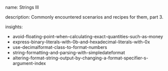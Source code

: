 name: Strings III

description: Commonly encountered scenarios and recipes for them, part 3.

insights:
  - avoid-floating-point-when-calculating-exact-quantities-such-as-money
  - express-binary-literals-with-0b-and-hexadecimal-literals-with-0x
  - use-decimalformat-class-to-format-numbers
  - string-formatting-and-parsing-with-simpledateformat
  - altering-format-string-output-by-changing-a-format-specifier-s-argument-index
 
